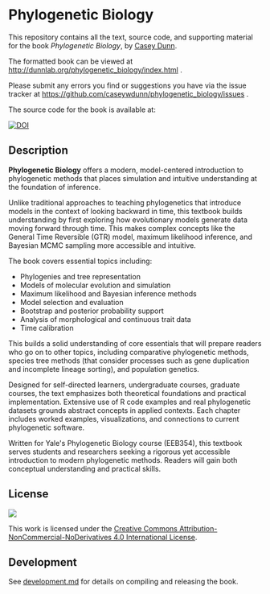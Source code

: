 # Phylogenetic Biology

This repository contains all the text, source code, and supporting material for the book *Phylogenetic Biology*, by [Casey Dunn](http://dunnlab.org/).

The formatted book can be viewed at http://dunnlab.org/phylogenetic_biology/index.html .

Please submit any errors you find or suggestions you have via the issue tracker at https://github.com/caseywdunn/phylogenetic_biology/issues .

The source code for the book is available at:

[![DOI](https://zenodo.org/badge/DOI/10.5281/zenodo.17267993.svg)](https://doi.org/10.5281/zenodo.17267993)

## Description

**Phylogenetic Biology** offers a modern, model-centered introduction to phylogenetic methods that places simulation and intuitive understanding at the foundation of inference. 

Unlike traditional approaches to teaching phylogenetics that introduce models in the context of looking backward in time, this textbook builds understanding by first exploring how evolutionary models generate data moving forward through time. This makes complex concepts like the General Time Reversible (GTR) model, maximum likelihood inference, and Bayesian MCMC sampling more accessible and intuitive.

The book covers essential topics including:

- Phylogenies and tree representation
- Models of molecular evolution and simulation
- Maximum likelihood and Bayesian inference methods
- Model selection and evaluation
- Bootstrap and posterior probability support
- Analysis of morphological and continuous trait data
- Time calibration

This builds a solid understanding of core essentials that will prepare readers who go on to other topics, including comparative phylogenetic methods, species tree methods (that consider processes such as gene duplication and incomplete lineage sorting), and population genetics.

Designed for self-directed learners, undergraduate courses, graduate courses, the text emphasizes both theoretical foundations and practical implementation. Extensive use of R code examples and real phylogenetic datasets grounds abstract concepts in applied contexts. Each chapter includes worked examples, visualizations, and connections to current phylogenetic software.

Written for Yale's Phylogenetic Biology course (EEB354), this textbook serves students and researchers seeking a rigorous yet accessible introduction to modern phylogenetic methods. Readers will gain both conceptual understanding and practical skills.


## License

![](https://i.creativecommons.org/l/by-nc-nd/4.0/88x31.png)

This work is licensed under the [Creative Commons Attribution-NonCommercial-NoDerivatives 4.0 International License]( http://creativecommons.org/licenses/by-nc-nd/4.0/).

## Development

See [development.md](development.md) for details on compiling and releasing the book.